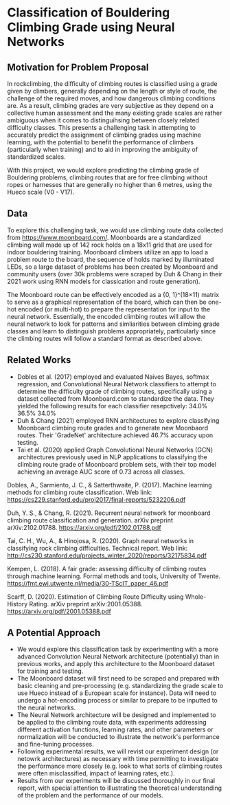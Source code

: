 # Classification of Bouldering Climbing Grade using Neural Networks

## Motivation for Problem Proposal

In rockclimbing, the difficulty of climbing routes is classified using a grade given by climbers, generally depending on the length or style of route, the challenge of the required moves, and how dangerous climbing conditions are. As a result, climbing grades are very subjective as they depend on a collective human assessment and the many existing grade scales are rather ambiguous when it comes to distinguihsing between closely related difficulty classes. This presents a challenging task in attempting to accurately predict the assignment of climbing grades using machine learning, with the potential to benefit the performance of climbers (particularly when training) and to aid in improving the ambiguity of standardized scales. 

With this project, we would explore predicting the climbing grade of Bouldering problems, climbing routes that are for free climbing without ropes or harnesses that are generally no higher than 6 metres, using the Hueco scale (V0 - V17).

## Data 
To explore this challenging task, we would use climbing route data collected from https://www.moonboard.com/. Moonboards are a standardized climbing wall made up of 142 rock holds on a 18x11 grid that are used for indoor bouldering training. Moonboard climbers utilize an app to load a problem route to the board, the sequence of holds marked by illuminated LEDs, so a large dataset of problems has been created by Moonboard and community users (over 30k problems were scraped by Duh & Chang in their 2021 work using RNN models for classication and route generation). 

The Moonboard route can be effectively encoded as a {0, 1}^(18×11) matrix to serve as a graphical representation of the board, which can then be one-hot encoded (or multi-hot) to prepare the representation for input to the neural network. Essentially, the encoded climbing routes will allow the neural network to look for patterns and simliarities between climbing grade classes and learn to distinguish problems appropriately, particularly since the climbing routes will follow a standard format as described above.

## Related Works

- Dobles et al. (2017) employed and evaluated Naives Bayes, softmax regression, and Convolutional Neural Network classifiers to attempt to determine the difficulty grade of climbing routes, specifically using a dataset collected from Moonboard.com to standardize the data. They yielded the following results for each classifier resepctively: 34.0% 36.5% 34.0%
- Duh & Chang (2021) employed RNN architectures to explore classifying Moonboard climbing route grades and to generate new Moonbaord routes. Their 'GradeNet' architecture achieved 46.7% accuracy upon testing.
- Tai et al. (2020) applied Graph Convolutional Neural Networks (GCN) architectures previously used in NLP applications to classifying the climbing route grade of Moonboard problem sets, with their top model achieving an average AUC score of 0.73 across all classes.

Dobles, A., Sarmiento, J. C., & Satterthwaite, P. (2017). Machine learning methods for climbing route classification. Web link: https://cs229.stanford.edu/proj2017/final-reports/5232206.pdf

Duh, Y. S., & Chang, R. (2021). Recurrent neural network for moonboard climbing route classification and generation. arXiv preprint arXiv:2102.01788.
https://arxiv.org/pdf/2102.01788.pdf 

Tai, C. H., Wu, A., & Hinojosa, R. (2020). Graph neural networks in classifying rock climbing difficulties. Technical report. Web link: http://cs230.stanford.edu/projects_winter_2020/reports/32175834.pdf

Kempen, L. (2018). A fair grade: assessing difficulty of climbing routes through machine learning. Formal methods and tools, University of Twente. https://fmt.ewi.utwente.nl/media/30-TScIT_paper_46.pdf 

Scarff, D. (2020). Estimation of Climbing Route Difficulty using Whole-History Rating. arXiv preprint arXiv:2001.05388. https://arxiv.org/pdf/2001.05388.pdf

## A Potential Approach
- We would explore this classification task by experimenting with a more advanced Convolution Neural Network architecture (potentially) than in previous works, and apply this architecture to the Moonboard dataset for training and testing.
- The Moonboard dataset will first need to be scraped and prepared with basic cleaning and pre-processing (e.g. standardizing the grade scale to use Hueco instead of a European scale for instance). Data will need to undergo a hot-encoding process or similar to prepare to be inputted to the neural networks.
- The Neural Network architecture will be designed and implemented to be applied to the climbing route data, with experiments addressing different activation functions, learning rates, and other parameters or normalization will be conducted to illustrate the network's performance and fine-tuning processes. 
- Following experimental results, we will revist our experiment design (or netowrk architectures) as necessary with time permitting to investigate the performance more closely (e.g. look to what sorts of climbing routes were often misclassified, impact of learning rates, etc.). 
- Results from our experiments will be discussed thoroughly in our final report, with special attention to illustrating the theoretical understanding of the problem and the performance of our models.
